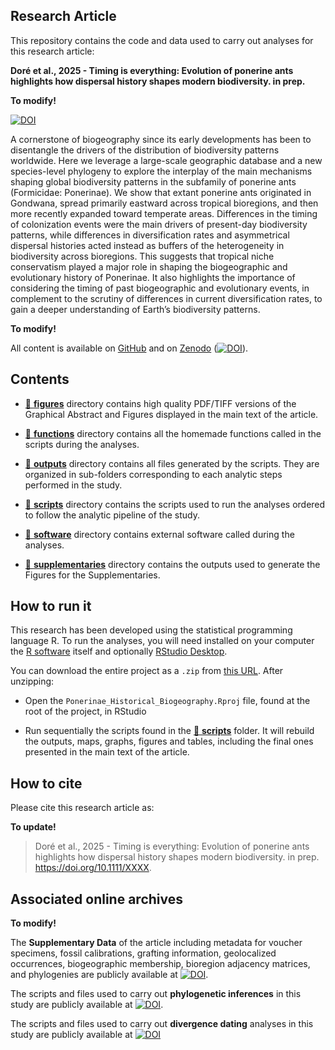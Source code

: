
<!-- README.md is generated from README.Rmd. Please edit that file -->

## Research Article

This repository contains the code and data used to carry out analyses
for this research article:

**Doré et al., 2025 - Timing is everything: Evolution of ponerine ants
highlights how dispersal history shapes modern biodiversity. in prep.**

**To modify!**

[![DOI](https://zenodo.org/badge/DOI/10.1111/ele.14198.svg)](https://doi.org/10.1111/ele.14198)

A cornerstone of biogeography since its early developments has been to
disentangle the drivers of the distribution of biodiversity patterns
worldwide. Here we leverage a large-scale geographic database and a new
species-level phylogeny to explore the interplay of the main mechanisms
shaping global biodiversity patterns in the subfamily of ponerine ants
(Formicidae: Ponerinae). We show that extant ponerine ants originated in
Gondwana, spread primarily eastward across tropical bioregions, and then
more recently expanded toward temperate areas. Differences in the timing
of colonization events were the main drivers of present-day biodiversity
patterns, while differences in diversification rates and asymmetrical
dispersal histories acted instead as buffers of the heterogeneity in
biodiversity across bioregions. This suggests that tropical niche
conservatism played a major role in shaping the biogeographic and
evolutionary history of Ponerinae. It also highlights the importance of
considering the timing of past biogeographic and evolutionary events, in
complement to the scrutiny of differences in current diversification
rates, to gain a deeper understanding of Earth’s biodiversity patterns.

**To modify!**

All content is available on
[GitHub](https://github.com/MaelDore/Ponerinae_Historical_Biogeography)
and on [Zenodo](https://doi.org/10.5281/zenodo.6277769)
([![DOI](https://zenodo.org/badge/DOI/10.5281/zenodo.6277769.svg)](https://doi.org/10.5281/zenodo.6277769)).

## Contents

- [:file_folder: **figures**](figures/) directory contains high quality
  PDF/TIFF versions of the Graphical Abstract and Figures displayed in
  the main text of the article.

- [:file_folder: **functions**](functions/) directory contains all the
  homemade functions called in the scripts during the analyses.

- [:file_folder: **outputs**](outputs/) directory contains all files
  generated by the scripts. They are organized in sub-folders
  corresponding to each analytic steps performed in the study.

- [:file_folder: **scripts**](scripts/) directory contains the scripts
  used to run the analyses ordered to follow the analytic pipeline of
  the study.

- [:file_folder: **software**](software/) directory contains external
  software called during the analyses.

- [:file_folder: **supplementaries**](supplementaries/) directory
  contains the outputs used to generate the Figures for the
  Supplementaries.

## How to run it

This research has been developed using the statistical programming
language R. To run the analyses, you will need installed on your
computer the [R software](https://cloud.r-project.org/) itself and
optionally [RStudio
Desktop](https://rstudio.com/products/rstudio/download/).

You can download the entire project as a `.zip` from [this
URL](https://github.com/MaelDore/Ponerinae_Historical_Biogeography/zipball/master/).
After unzipping:

- Open the `Ponerinae_Historical_Biogeography.Rproj` file, found at the
  root of the project, in RStudio

- Run sequentially the scripts found in the [:file_folder:
  **scripts**](scripts/) folder. It will rebuild the outputs, maps,
  graphs, figures and tables, including the final ones presented in the
  main text of the article.

## How to cite

Please cite this research article as:

**To update!**

> Doré et al., 2025 - Timing is everything: Evolution of ponerine ants
> highlights how dispersal history shapes modern biodiversity. in prep.
> <https://doi.org/10.1111/XXXX>.

## Associated online archives

**To modify!**

The **Supplementary Data** of the article including metadata for voucher
specimens, fossil calibrations, grafting information, geolocalized
occurrences, biogeographic membership, bioregion adjacency matrices, and
phylogenies are publicly available at
[![DOI](https://zenodo.org/badge/DOI/10.5281/zenodo.6277769.svg)](https://doi.org/10.5281/zenodo.XXXX).

The scripts and files used to carry out **phylogenetic inferences** in
this study are publicly available at
[![DOI](https://zenodo.org/badge/DOI/10.5281/zenodo.6277769.svg)](https://doi.org/10.5281/zenodo.XXXX).

The scripts and files used to carry out **divergence dating** analyses
in this study are publicly available at
[![DOI](https://zenodo.org/badge/DOI/10.5281/zenodo.6277769.svg)](https://doi.org/10.5281/zenodo.XXXX)
